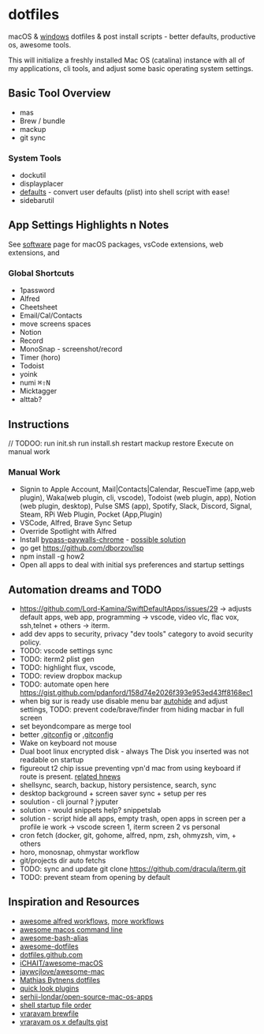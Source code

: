 # dotfiles

macOS & [windows](./win10/readme.md) dotfiles & post install scripts - better defaults, productive os, awesome tools. 

This will initialize a freshly installed Mac OS (catalina) instance with all of my applications, cli tools, and adjust some basic operating system settings.

## Basic Tool Overview 

* mas
* Brew / bundle 
* mackup
* git sync 

### System Tools

* dockutil 
* displayplacer
* [defaults](https://github.com/aerobounce/defaults.sh) - convert user defaults (plist) into shell script with ease!
* sidebarutil 

## App Settings Highlights n Notes

See [software](./Software.md) page for macOS packages, vsCode extensions, web extensions, and  

### Global Shortcuts

* 1password
* Alfred
* Cheetsheet
* Email/Cal/Contacts
* move screens spaces
* Notion
* Record
* MonoSnap - screenshot/record
* Timer (horo)
* Todoist
* yoink
* numi  <kbd>⌘</kbd><kbd>⇧</kbd><kbd>N</kbd>
* Micktagger
* alttab?

## Instructions

// TODOO:
run init.sh
run install.sh
restart 
mackup restore
Execute on manual work

### Manual Work

* Signin to Apple Account, Mail|Contacts|Calendar, RescueTime (app,web plugin), Waka(web plugin, cli, vscode), Todoist (web plugin, app), Notion (web plugin, desktop), Pulse SMS (app), Spotify, Slack, Discord, Signal, Steam, RPi Web Plugin, Pocket (App,Plugin)
* VSCode, Alfred, Brave Sync Setup 
* Override Spotlight with Alfred
* Install [bypass-paywalls-chrome](https://github.com/iamadamdev/bypass-paywalls-chrome.git) - [possible solution](https://stackoverflow.com/questions/16800696/how-install-crx-chrome-extension-via-command-line)
* go get https://github.com/dborzov/lsp
* npm install -g how2
* Open all apps to deal with initial sys preferences and startup settings

## Automation dreams and TODO

* https://github.com/Lord-Kamina/SwiftDefaultApps/issues/29 -> adjusts default apps, web app, programming -> vscode, video vlc, flac vox,  ssh,telnet + others -> iterm.
* add dev apps to security, privacy "dev tools" category to avoid security policy.
* TODO: vscode settings sync
* TODO: iterm2 plist gen
* TODO: highlight flux, vscode,
* TODO: review dropbox mackup
* TODO: automate open here https://gist.github.com/pdanford/158d74e2026f393e953ed43ff8168ec1 
* when big sur is ready use disable menu bar [autohide](https://www.howtogeek.com/700398/how-to-automatically-hide-or-show-the-menu-bar-on-a-mac/) and adjust settings, TODO: prevent code/brave/finder from hiding macbar in full screen
* set beyondcompare as merge tool
* better [.gitconfig](https://github.com/mathiasbynens/dotfiles/blob/main/.gitconfig) or [.gitconfig](https://github.com/atomantic/dotfiles/blob/master/homedir/.gitconfig)
* Wake on keyboard not mouse
* Dual boot linux encrypted disk - always The Disk you inserted was not readable on startup
* figureout t2 chip issue preventing vpn'd mac from using keyboard if route is present. [related hnews](https://news.ycombinator.com/item?id=24838816)
* shellsync, search, backup, history persistence, search, sync
* desktop background + screen saver sync + setup per res
* soulution - cli journal ? jyputer
* solution - would snippets help? snippetslab
* solution - script hide all apps, empty trash, open apps in screen per a profile ie work -> vscode screen 1, iterm screen 2 vs personal
* cron fetch (docker, git, gohome, alfred, npm, zsh, ohmyzsh, vim, + others
* horo, monosnap, ohmystar workflow
* git/projects dir auto fetchs
* TODO: sync and update git clone https://github.com/dracula/iterm.git
* TODO: prevent steam from opening by default

## Inspiration and Resources

* [awesome alfred workflows](https://github.com/alfred-workflows/awesome-alfred-workflows), [more workflows](https://github.com/zenorocha/alfred-workflows)
* [awesome macos command line](https://github.com/herrbischoff/awesome-macos-command-line)
* [awesome-bash-alias](https://github.com/vikaskyadav/awesome-bash-alias)
* [awesome-dotfiles](https://github.com/webpro/awesome-dotfiles)
* [dotfiles.github.com](https://github.com/dotfiles/dotfiles.github.com)
* [iCHAIT/awesome-macOS](https://github.com/iCHAIT/awesome-macOS)
* [jaywcjlove/awesome-mac](https://github.com/jaywcjlove/awesome-mac#readme)
* [Mathias Bytnens dotfiles](https://github.com/mathiasbynens/dotfiles)
* [quick look plugins](https://github.com/sindresorhus/quick-look-plugins)
* [serhii-londar/open-source-mac-os-apps](https://github.com/serhii-londar/open-source-mac-os-apps#readme)
* [shell startup file order](https://shreevatsa.wordpress.com/2008/03/30/zshbash-startup-files-loading-order-bashrc-zshrc-etc/)
* [vraravam brewfile](https://gist.github.com/vraravam/5e28ca1720c9dddacdc0e6db61e093fe)
* [vraravam os x defaults gist](https://gist.github.com/vraravam/8c9eae91a3750bed86b81e3a4711f842)